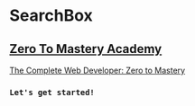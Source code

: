 # SearchBox

## [Zero To Mastery Academy](https://zerotomastery.io/)

[The Complete Web Developer: Zero to Mastery](https://www.udemy.com/course/the-complete-web-developer-zero-to-mastery/)

### `Let's get started!`
